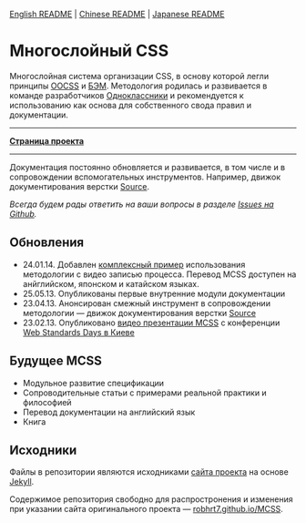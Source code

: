 [English README](http://github.com/robhrt7/MCSS/blob/gh-pages/en/README.md) | [Chinese README](http://github.com/robhrt7/MCSS/blob/gh-pages/cn/README.md) | [Japanese README](http://github.com/robhrt7/MCSS/blob/gh-pages/ja/README.md)

# Многослойный CSS

Многослойная система организации CSS, в основу которой легли принципы [OOCSS](http://oocss.org/) и [БЭМ](http://ru.bem.info/).
Методология родилась и развивается в команде разработчиков [Одноклассники](http://corp.mail.ru/communications/odnoklassniki) и рекомендуется к использованию как основа для собственного свода правил и документации.
___
**[Страница проекта](http://robhrt7.github.io/MCSS/)**
___
Документация постоянно обновляется и развивается, в том числе и в сопровождении вспомогательных инструментов.
Например, движок документирования верстки [Source](http://sourcejs.com).

*Всегда будем рады ответить на ваши вопросы в разделе [Issues на Github](https://github.com/robhrt7/MCSS/issues).*

## Обновления
* 24.01.14. Добавлен [комплексный пример](https://github.com/robhrt7/markup-process) использования методологии с видео записью процесса. Перевод MCSS доступен на анйглийском, японском и катайском языках.
* 25.05.13. Опубликованы первые внутренние модули документации
* 23.04.13. Анонсирован смежный инструмент в сопровождении методологии — движок документирования верстки [Source](http://sourcejs.com)
* 23.02.13. Опубликовано [видео презентации MCSS](http://tohtml.it/post/43785238499/mcss-video) с конференции [Web Standards Days в Киеве](http://webstandardsdays.ru/2012/10/13/)

## Будущее MCSS
* Модульное развитие спецификации
* Сопроводительные статьи с примерами реальной практики и философией
* Перевод документации на английский язык
* Книга

## Исходники

Файлы в репозитории являютcя исходниками [сайта проекта](http://robhrt7.github.io/MCSS/) на основе [Jekyll](http://jekyllrb.com).

Cодержимое репозитория свободно для распростронения и изменения при указании сайта оригинального проекта — [robhrt7.github.io/MCSS](http://robhrt7.github.io/MCSS/).
